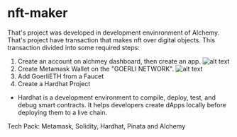 # nft-maker

That's project was developed in development envinronment of Alchemy. That's project have transaction that makes nft over digital objects. This transaction divided into some required steps:

1. Create an account on alchmey dashboard, then create an app.
![alt text](https://user-images.githubusercontent.com/62469567/197407770-734e7adb-818b-491a-b9f7-3102e18c0066.png)
2. Create Metamask Wallet on the "GOERLI NETWORK". 
![alt text](https://user-images.githubusercontent.com/62469567/197407890-685e848a-9a78-435a-b3d0-7b1a83bf6b90.png)
3. Add GoerliETH from a Faucet
4. Create a Hardhat Project
* Hardhat is a development environment to compile, deploy, test, and debug smart contracts. It helps developers create dApps locally before deploying them to a live chain.

Tech Pack: Metamask, Solidity, Hardhat, Pinata and Alchemy
